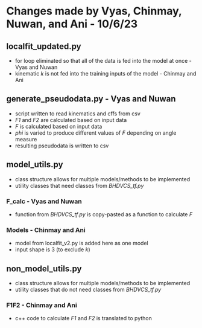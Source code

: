 # Changes made by Vyas, Chinmay, Nuwan, and Ani - 10/6/23

## localfit_updated.py

* for loop eliminated so that all of the data is fed into the model at once - Vyas and Nuwan
* kinematic *k* is not fed into the training inputs of the model - Chinmay and Ani

## generate_pseudodata.py - Vyas and Nuwan

* script written to read kinematics and cffs from csv
* *F1* and *F2* are calculated based on input data
* *F* is calculated based on input data
* *phi* is varied to produce different values of *F* depending on angle measure
* resulting pseudodata is written to csv

## model_utils.py

* class structure allows for multiple models/methods to be implemented
* utility classes that need classes from *BHDVCS_tf.py*

### F_calc - Vyas and Nuwan

* function from *BHDVCS_tf.py* is copy-pasted as a function to calculate *F*

### Models - Chinmay and Ani

* model from localfit_v2.py is added here as one model
* input shape is 3 (to exclude *k*)

## non_model_utils.py

* class structure allows for multiple models/methods to be implemented
* utility classes that do not need classes from *BHDVCS_tf.py*

### F1F2 - Chinmay and Ani

* c++ code to calculate *F1* and *F2* is translated to python